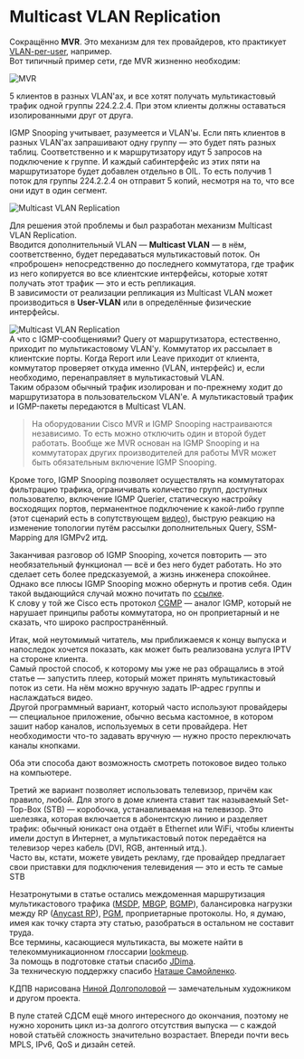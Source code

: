 # Multicast VLAN Replication

Сокращённо **MVR**. Это механизм для тех провайдеров, кто практикует [VLAN-per-user](http://lookmeup.linkmeup.ru/#term230), например.  
Вот типичный пример сети, где MVR жизненно необходим:

![MVR](http://img-fotki.yandex.ru/get/9820/83739833.38/0_da33e_e680062a_XL.png)

5 клиентов в разных VLAN'ах, и все хотят получать мультикастовый трафик одной группы 224.2.2.4. При этом клиенты должны оставаться изолированными друг от друга.

IGMP Snooping учитывает, разумеется и VLAN'ы. Если пять клиентов в разных VLAN'ах запрашивают одну группу — это будет пять разных таблиц. Соответственно и к маршрутизатору идут 5 запросов на подключение к группе. И каждый сабинтерфейс из этих пяти на маршрутизаторе будет добавлен отдельно в OIL. То есть получив 1 поток для группы 224.2.2.4 он отправит 5 копий, несмотря на то, что все они идут в один сегмент.

![Multicast VLAN Replication](http://img-fotki.yandex.ru/get/6729/83739833.38/0_da33f_932558b_XL.png)

Для решения этой проблемы и был разработан механизм Multicast VLAN Replication.  
Вводится дополнительный VLAN — **Multicast VLAN** — в нём, соответственно, будет передаваться мультикастовый поток. Он «проброшен» непосредственно до последнего коммутатора, где трафик из него копируется во все клиентские интерфейсы, которые хотят получать этот трафик — это и есть репликация.  
В зависимости от реализации репликация из Multicast VLAN может производиться в **User-VLAN** или в определённые физические интерфейсы.

![Multicast VLAN Replication](http://img-fotki.yandex.ru/get/9812/83739833.38/0_da35b_95f170a3_XL.png)  
А что с IGMP-сообщениями? Query от маршрутизатора, естественно, приходит по мультикастовому VLAN'у. Коммутатор их рассылает в клиентские порты. Когда Report или Leave приходит от клиента, коммутатор проверяет откуда именно \(VLAN, интерфейс\) и, если необходимо, перенаправляет в мультикастовый VLAN.  
Таким образом обычный трафик изолирован и по-прежнему ходит до маршрутизатора в пользовательском VLAN'е. А мультикастовый трафик и IGMP-пакеты передаются в Multicast VLAN.

> На оборудовании Cisco MVR и IGMP Snooping настраиваются независимо. То есть можно отключить один и второй будет работать. Вообще же MVR основан на IGMP Snooping и на коммутаторах других производителей для работы MVR может быть обязательным включение IGMP Snooping.

Кроме того, IGMP Snooping позволяет осуществлять на коммутаторах фильтрацию трафика, ограничивать количество групп, доступных пользователю, включение IGMP Querier, статическую настройку восходящих портов, перманентное подключение к какой-либо группе \(этот сценарий есть в сопутствующем [видео](http://www.youtube.com/watch?feature=player_embedded&v=7MqBF0wKNR0#t=60)\), быструю реакцию на изменение топологии путём рассылки дополнительных Query, SSM-Mapping для IGMPv2 итд.

Заканчивая разговор об IGMP Snooping, хочется повторить — это необязательный функционал — всё и без него будет работать. Но это сделает сеть более предсказуемой, а жизнь инженера спокойнее.  
Однако все плюсы IGMP Snooping можно обернуть и против себя. Один такой выдающийся случай можно почитать по [ссылке](http://nag.ru/articles/article/25136/takie-raznyie-problemyi.html).  
К слову у той же Cisco есть протокол [CGMP](http://lookmeup.linkmeup.ru/#term352) — аналог IGMP, который не нарушает принципы работы коммутатора, но он проприетарный и не сказать, что широко распространённый.

Итак, мой неутомимый читатель, мы приближаемся к концу выпуска и напоследок хочется показать, как может быть реализована услуга IPTV на стороне клиента.  
Самый простой способ, к которому мы уже не раз обращались в этой статье — запустить плеер, который может принять мультикастовый поток из сети. На нём можно вручную задать IP-адрес группы и наслаждаться видео.  
Другой программный вариант, который часто используют провайдеры — специальное приложение, обычно весьма кастомное, в котором зашит набор каналов, используемых в сети провайдера. Нет необходимости что-то задавать вручную — нужно просто переключать каналы кнопками.

Оба эти способа дают возможность смотреть потоковое видео только на компьютере.

Третий же вариант позволяет использовать телевизор, причём как правило, любой. Для этого в доме клиента ставит так называемый Set-Top-Box \(STB\) — коробочка, устанавливаемая на телевизор. Это шелезяка, которая включается в абонентскую линию и разделяет трафик: обычный юникаст она отдаёт в Ethernet или WiFi, чтобы клиенты имели доступ в Интернет, а мультикастовый поток передаётся на телевизор через кабель \(DVI, RGB, антенный итд.\).  
Часто вы, кстати, можете увидеть рекламу, где провайдер предлагает свои приставки для подключения телевидения — это и есть те самые STB

Незатронутыми в статье остались междоменная маршрутизация мультикастового трафика \([MSDP](http://lookmeup.linkmeup.ru/#term349), [MBGP](http://lookmeup.linkmeup.ru/#term238), [BGMP](http://lookmeup.linkmeup.ru/#term237)\), балансировка нагрузки между RP \([Anycast RP](http://lookmeup.linkmeup.ru/#term314)\), [PGM](http://habrahabr.ru/post/148444/), проприетарные протоколы. Но, я думаю, имея как точку старта эту статью, разобраться в остальном не составит труда.  
Все термины, касающиеся мультикаста, вы можете найти в телекоммуникационном глоссарии [lookmeup](http://lookmeup.linkmeup.ru/).  
За помощь в подготовке статьи спасибо [JDima](http://habrahabr.ru/users/jdima/).  
За техническую поддержку спасибо [Наташе Самойленко](http://xgu.ru/wiki/Категория:Автор_Наташа_Самойленко).

КДПВ нарисована [Ниной Долгополовой](http://www.nina-dolgopolova.com/) — замечательным художником и другом проекта.

В пуле статей СДСМ ещё много интересного до окончания, поэтому не нужно хоронить цикл из-за долгого отсутствия выпуска — с каждой новой статьёй сложность значительно возрастает. Впереди почти весь MPLS, IPv6, QoS и дизайн сетей.

